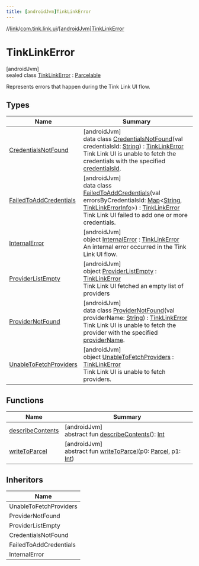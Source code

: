 ```yaml
---
title: [androidJvm]TinkLinkError
---
```

//[link](../../../index.html)/[com.tink.link.ui](../index.html)/[[androidJvm]TinkLinkError](index.html)



# TinkLinkError



[androidJvm]\
sealed class [TinkLinkError](index.html) : [Parcelable](https://developer.android.com/reference/kotlin/android/os/Parcelable.html)

Represents errors that happen during the Tink Link UI flow.



## Types


| Name | Summary |
|---|---|
| [CredentialsNotFound](-credentials-not-found/index.html) | [androidJvm]<br>data class [CredentialsNotFound](-credentials-not-found/index.html)(val credentialsId: [String](https://kotlinlang.org/api/latest/jvm/stdlib/kotlin/-string/index.html)) : [TinkLinkError](index.html)<br>Tink Link UI is unable to fetch the credentials with the specified [credentialsId](-credentials-not-found/credentials-id.html). |
| [FailedToAddCredentials](-failed-to-add-credentials/index.html) | [androidJvm]<br>data class [FailedToAddCredentials](-failed-to-add-credentials/index.html)(val errorsByCredentialsId: [Map](https://kotlinlang.org/api/latest/jvm/stdlib/kotlin.collections/-map/index.html)&lt;[String](https://kotlinlang.org/api/latest/jvm/stdlib/kotlin/-string/index.html), [TinkLinkErrorInfo](../[android-jvm]-tink-link-error-info/index.html)&gt;) : [TinkLinkError](index.html)<br>Tink Link UI failed to add one or more credentials. |
| [InternalError](-internal-error/index.html) | [androidJvm]<br>object [InternalError](-internal-error/index.html) : [TinkLinkError](index.html)<br>An internal error occurred in the Tink Link UI flow. |
| [ProviderListEmpty](-provider-list-empty/index.html) | [androidJvm]<br>object [ProviderListEmpty](-provider-list-empty/index.html) : [TinkLinkError](index.html)<br>Tink Link UI fetched an empty list of providers |
| [ProviderNotFound](-provider-not-found/index.html) | [androidJvm]<br>data class [ProviderNotFound](-provider-not-found/index.html)(val providerName: [String](https://kotlinlang.org/api/latest/jvm/stdlib/kotlin/-string/index.html)) : [TinkLinkError](index.html)<br>Tink Link UI is unable to fetch the provider with the specified [providerName](-provider-not-found/provider-name.html). |
| [UnableToFetchProviders](-unable-to-fetch-providers/index.html) | [androidJvm]<br>object [UnableToFetchProviders](-unable-to-fetch-providers/index.html) : [TinkLinkError](index.html)<br>Tink Link UI is unable to fetch providers. |


## Functions


| Name | Summary |
|---|---|
| [describeContents](../../com.tink.service.provider/[android-jvm]-provider-filter/index.html#-1578325224%2FFunctions%2F-812656150) | [androidJvm]<br>abstract fun [describeContents](../../com.tink.service.provider/[android-jvm]-provider-filter/index.html#-1578325224%2FFunctions%2F-812656150)(): [Int](https://kotlinlang.org/api/latest/jvm/stdlib/kotlin/-int/index.html) |
| [writeToParcel](../../com.tink.service.provider/[android-jvm]-provider-filter/index.html#-1754457655%2FFunctions%2F-812656150) | [androidJvm]<br>abstract fun [writeToParcel](../../com.tink.service.provider/[android-jvm]-provider-filter/index.html#-1754457655%2FFunctions%2F-812656150)(p0: [Parcel](https://developer.android.com/reference/kotlin/android/os/Parcel.html), p1: [Int](https://kotlinlang.org/api/latest/jvm/stdlib/kotlin/-int/index.html)) |


## Inheritors


| Name |
|---|
| UnableToFetchProviders |
| ProviderNotFound |
| ProviderListEmpty |
| CredentialsNotFound |
| FailedToAddCredentials |
| InternalError |


